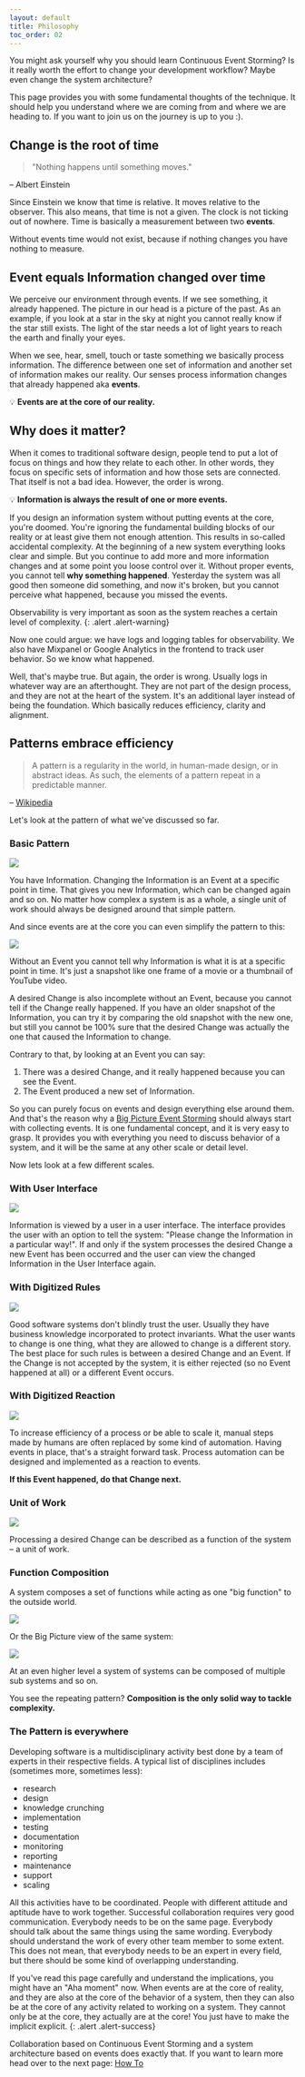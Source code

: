 ```yaml
---
layout: default
title: Philosophy
toc_order: 02
---
```


You might ask yourself why you should learn Continuous Event Storming? Is it really worth the effort to change your development workflow? 
Maybe even change the system architecture?

This page provides you with some fundamental thoughts of the technique. It should help you understand where we are coming from
and where we are heading to. If you want to join us on the journey is up to you :).

## Change is the root of time

> "Nothing happens until something moves."

– Albert Einstein

Since Einstein we know that time is relative. It moves relative to the observer. 
This also means, that time is not a given. The clock is not ticking out of nowhere. 
Time is basically a measurement between two **events**.

Without events time would not exist, because if nothing changes you have nothing to measure.

## Event equals Information changed over time

We perceive our environment through events. If we see something, it already happened. The picture in our head is a picture of the past.
As an example, if you look at a star in the sky at night you cannot really know if the star still exists. The light of the star needs a lot of light years to reach the earth
and finally your eyes.

When we see, hear, smell, touch or taste something we basically process information. The difference between one set of information and another set of information makes our reality.
Our senses process information changes that already happened aka **events**.

:bulb: **Events are at the core of our reality.**

## Why does it matter?

When it comes to traditional software design, people tend to put a lot of focus on things and how they relate to each other. 
In other words, they focus on specific sets of information and how those sets are connected.
That itself is not a bad idea. However, the order is wrong.

:bulb: **Information is always the result of one or more events.**

If you design an information system without putting events at the core, you're doomed. You're ignoring the fundamental building blocks
of our reality or at least give them not enough attention. This results in so-called accidental complexity. At the beginning of a new system everything looks clear and simple.
But you continue to add more and more information changes and at some point you loose control over it. Without proper events,
you cannot tell **why something happened**. Yesterday the system was all good then someone did something, and now it's broken, 
but you cannot perceive what happened, because you missed the events.

Observability is very important as soon as the system reaches a certain level of complexity.
{: .alert .alert-warning}

Now one could argue: we have logs and logging tables for observability. We also have Mixpanel or Google Analytics in the frontend to track user behavior. So we know what happened.

Well, that's maybe true. But again, the order is wrong. Usually logs in whatever way are an afterthought. They are not part of the design process, 
and they are not at the heart of the system. 
It's an additional layer instead of being the foundation. Which basically reduces efficiency, clarity and alignment. 

## Patterns embrace efficiency

> A pattern is a regularity in the world, in human-made design, or in abstract ideas. As such, the elements of a pattern repeat in a predictable manner.

– [Wikipedia](https://en.wikipedia.org/wiki/Pattern)

Let's look at the pattern of what we've discussed so far.

### Basic Pattern

<a href="{{site.baseurl}}/assets/images/philosophy/basic-pattern.png" data-lightbox="basic-pattern" data-title="Basic Pattern">
    <span class="lightbox-indicator"></span>
    <img src="{{site.baseurl}}/assets/images/philosophy/basic-pattern.png" />
</a>

You have Information. Changing the Information is an Event at a specific point in time. That gives you new Information, which can be changed again and so on.
No matter how complex a system is as a whole, a single unit of work should always be designed around that simple pattern.

And since events are at the core you can even simplify the pattern to this:

<a href="{{site.baseurl}}/assets/images/philosophy/simplified-basic-pattern.png" data-lightbox="Simplified Basic Pattern" data-title="Simplified Basic Pattern">
    <span class="lightbox-indicator"></span>
    <img src="{{site.baseurl}}/assets/images/philosophy/simplified-basic-pattern.png" />
</a>


Without an Event you cannot tell why Information is what it is at a specific point in time. It's just a snapshot like one frame of a movie or a thumbnail of YouTube video. 

A desired Change is also incomplete without an Event, because you cannot tell if the Change really happened. If you have an older snapshot of the Information, you can try it by comparing
the old snapshot with the new one, but still you cannot be 100% sure that the desired Change was actually the one that caused the Information to change.

Contrary to that, by looking at an Event you can say:

1. There was a desired Change, and it really happened because you can see the Event.
2. The Event produced a new set of Information.

So you can purely focus on events and design everything else around them. And that's the reason why a [Big Picture Event Storming]({{site.baseUrl}}/event_storming/big_picture.html#first-event)
should always start with collecting events. It is one fundamental concept, and it is very easy to grasp. 
It provides you with everything you need to discuss behavior of a system, and it will be the same at any other scale or detail level. 

Now lets look at a few different scales.

### With User Interface

<a href="{{site.baseurl}}/assets/images/philosophy/pattern-with-ui.png" data-lightbox="Pattern with UI" data-title="Pattern with UI">
    <span class="lightbox-indicator"></span>
    <img src="{{site.baseurl}}/assets/images/philosophy/pattern-with-ui.png" />
</a>

Information is viewed by a user in a user interface. The interface provides the user with an option to tell the system: "Please change the Information in a particular way!".
If and only if the system processes the desired Change a new Event has been occurred and the user can view the changed Information in the User Interface again. 

### With Digitized Rules

<a href="{{site.baseurl}}/assets/images/philosophy/pattern-with-rules.png" data-lightbox="Pattern with Rules" data-title="Pattern with Rules">
    <span class="lightbox-indicator"></span>
    <img src="{{site.baseurl}}/assets/images/philosophy/pattern-with-rules.png" />
</a>

Good software systems don't blindly trust the user. Usually they have business knowledge incorporated to protect invariants.
What the user wants to change is one thing, what they are allowed to change is a different story. The best place for such rules is between
a desired Change and an Event. If the Change is not accepted by the system, it is either rejected (so no Event happened at all) or a different Event occurs.

### With Digitized Reaction

<a href="{{site.baseurl}}/assets/images/philosophy/pattern-with-digitized-reaction.png" data-lightbox="Pattern with Reaction" data-title="Pattern with Reaction">
    <span class="lightbox-indicator"></span>
    <img src="{{site.baseurl}}/assets/images/philosophy/pattern-with-digitized-reaction.png" />
</a>

To increase efficiency of a process or be able to scale it, manual steps made by humans are often replaced by some kind of automation.
Having events in place, that's a straight forward task. Process automation can be designed and implemented as a reaction to events.

**If this Event happened, do that Change next.** 

### Unit of Work

<a href="{{site.baseurl}}/assets/images/philosophy/pattern-with-function.png" data-lightbox="Pattern with Function" data-title="Pattern with Function">
    <span class="lightbox-indicator"></span>
    <img src="{{site.baseurl}}/assets/images/philosophy/pattern-with-function.png" />
</a>

Processing a desired Change can be described as a function of the system – a unit of work.

### Function Composition

A system composes a set of functions while acting as one "big function" to the outside world. 

<a href="{{site.baseurl}}/assets/images/philosophy/pattern-with-system-detailed.png" data-lightbox="Pattern within System" data-title="Pattern within System">
    <span class="lightbox-indicator"></span>
    <img src="{{site.baseurl}}/assets/images/philosophy/pattern-with-system-detailed.png" />
</a>

Or the Big Picture view of the same system:

<a href="{{site.baseurl}}/assets/images/philosophy/pattern-with-system-simplified.png" data-lightbox="simplified Pattern within System" data-title="simplified Pattern within System">
    <span class="lightbox-indicator"></span>
    <img src="{{site.baseurl}}/assets/images/philosophy/pattern-with-system-simplified.png" />
</a>

At an even higher level a system of systems can be composed of multiple sub systems and so on. 

You see the repeating pattern? **Composition is the only solid way to tackle complexity.**

### The Pattern is everywhere

Developing software is a multidisciplinary activity best done by a team of experts in their respective fields.
A typical list of disciplines includes (sometimes more, sometimes less):

- research
- design
- knowledge crunching
- implementation
- testing
- documentation
- monitoring
- reporting
- maintenance
- support
- scaling

All this activities have to be coordinated. People with different attitude and aptitude have to work together. 
Successful collaboration requires very good communication. Everybody needs to be on the same page. Everybody should talk about the same things
using the same wording. Everybody should understand the work of every other team member to some extent. This does not mean, that everybody needs to be
an expert in every field, but there should be some kind of overlapping understanding.

If you've read this page carefully and understand the implications, you might have an "Aha moment" now. When events are at the core of reality, and they are also at the 
core of the behavior of a system, then they can also be at the core of any activity related to working on a system. They cannot only be at the core, they actually are at the core!
You just have to make the implicit explicit.
{: .alert .alert-success}

Collaboration based on Continuous Event Storming and a system architecture based on events does exactly that. If you want to learn more head over to the next page: [How To]({{site.baseUrl}}/continuous_event_storming/how-to.html)




